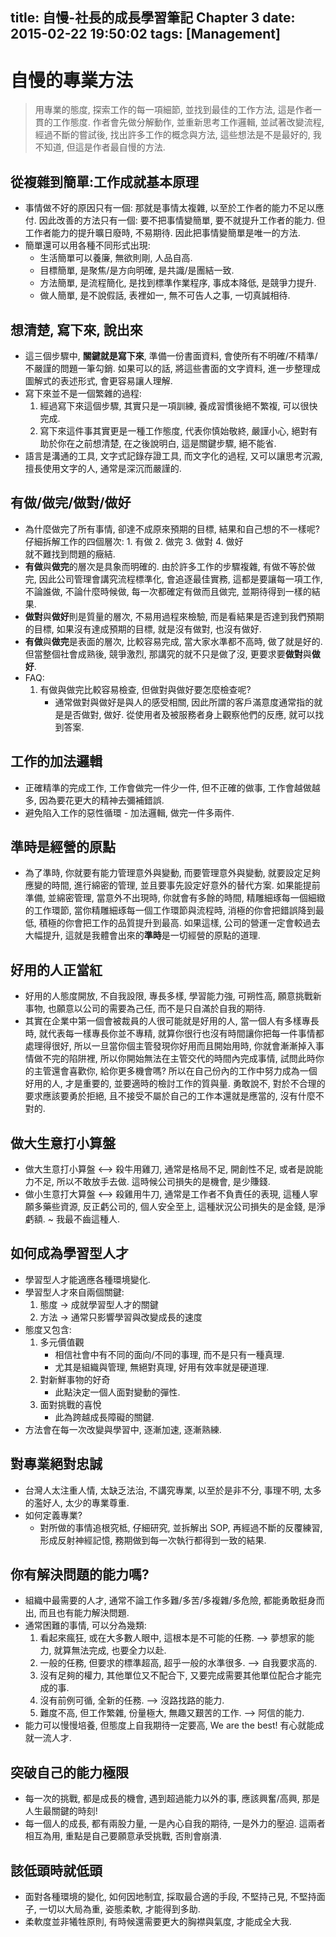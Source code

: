 title: 自慢-社長的成長學習筆記 Chapter 3
date: 2015-02-22 19:50:02
tags: [Management]
---
# 自慢的專業方法 #
<!--more-->
> 用專業的態度, 探索工作的每一項細節, 並找到最佳的工作方法, 這是作者一貫的工作態度.
> 作者會先做分解動作, 並重新思考工作邏輯, 並試著改變流程, 經過不斷的嘗試後,
> 找出許多工作的概念與方法, 這些想法是不是最好的, 我不知道, 但這是作者最自慢的方法.

## 從複雜到簡單:工作成就基本原理 ##
* 事情做不好的原因只有一個: 那就是事情太複雜, 以至於工作者的能力不足以應付.
  因此改善的方法只有一個: 要不把事情變簡單, 要不就提升工作者的能力.
  但工作者能力的提升曠日廢時, 不易期待. 因此把事情變簡單是唯一的方法.
* 簡單還可以用各種不同形式出現:
    * 生活簡單可以養廉, 無欲則剛, 人品自高.
    * 目標簡單, 是聚焦/是方向明確, 是共識/是團結一致.
    * 方法簡單, 是流程簡化, 是找到標準作業程序, 事成本降低, 是競爭力提升.
    * 做人簡單, 是不說假話, 表裡如一, 無不可告人之事, 一切真誠相待.

## 想清楚, 寫下來, 說出來 ##
* 這三個步驟中, **關鍵就是寫下來**, 準備一份書面資料, 會使所有不明確/不精準/不嚴謹的問題一筆勾銷.
  如果可以的話, 將這些書面的文字資料, 進一步整理成圖解式的表述形式, 會更容易讓人理解.
* 寫下來並不是一個繁雜的過程:
    1. 經過寫下來這個步驟, 其實只是一項訓練, 養成習慣後絕不繁複, 可以很快完成.
    2. 寫下來這件事其實更是一種工作態度, 代表你慎始敬終, 嚴謹小心,
       絕對有助於你在之前想清楚, 在之後說明白, 這是關鍵步驟, 絕不能省.
* 語言是溝通的工具, 文字式記錄存證工具, 而文字化的過程, 又可以讓思考沉澱, 擅長使用文字的人, 通常是深沉而嚴謹的.

## 有做/做完/做對/做好 ##
* 為什麼做完了所有事情, 卻達不成原來預期的目標, 結果和自己想的不一樣呢?
  仔細拆解工作的四個層次:
      1. 有做
      2. 做完
      3. 做對
      4. 做好
  <br>就不難找到問題的癥結.
* **有做**與**做完**的層次是具象而明確的.
  由於許多工作的步驟複雜, 有做不等於做完, 因此公司管理會講究流程標準化,
  會追逐最佳實務, 這都是要讓每一項工作, 不論誰做, 不論什麼時候做,
  每一次都確定有做而且做完, 並期待得到一樣的結果.
* **做對**與**做好**則是質量的層次, 不易用過程來檢驗,
  而是看結果是否達到我們預期的目標, 如果沒有達成預期的目標, 就是沒有做對, 也沒有做好.
* **有做**與**做完**是表面的層次, 比較容易完成, 當大家水準都不高時, 做了就是好的.
  但當整個社會成熟後, 競爭激烈, 那講究的就不只是做了沒, 更要求要**做對**與**做好**.
* FAQ:
    1. 有做與做完比較容易檢查, 但做對與做好要怎麼檢查呢?
        * 通常做對與做好是與人的感受相關, 因此所謂的客戶滿意度通常指的就是是否做對, 做好.
          從使用者及被服務者身上觀察他們的反應, 就可以找到答案.

## 工作的加法邏輯 ##
* 正確精準的完成工作, 工作會做完一件少一件, 但不正確的做事, 工作會越做越多, 因為要花更大的精神去彌補錯誤.
* 避免陷入工作的惡性循環 - 加法邏輯, 做完一件多兩件.

## 準時是經營的原點 ##
* 為了準時, 你就要有能力管理意外與變動, 而要管理意外與變動, 就要設定足夠應變的時間,
  進行綿密的管理, 並且要事先設定好意外的替代方案.
  如果能提前準備, 並綿密管理, 當意外不出現時, 你就會有多餘的時間, 精雕細琢每一個細緻的工作環節,
  當你精雕細琢每一個工作環節與流程時, 消極的你會把錯誤降到最低, 積極的你會把工作的品質提升到最高.
  如果這樣, 公司的營運一定會較過去大幅提升, 這就是我體會出來的**準時**是一切經營的原點的道理.

## 好用的人正當紅 ##
* 好用的人態度開放, 不自我設限, 專長多樣, 學習能力強, 可朔性高, 願意挑戰新事物,
  也願意以公司的需要為己任, 而不是只自滿於自我的期待.
* 其實在企業中第一個會被裁員的人很可能就是好用的人, 當一個人有多樣專長時, 就代表每一樣專長你並不專精,
  就算你很行也沒有時間讓你把每一件事情都處理得很好, 所以一旦當你個主管發現你好用而且開始用時,
  你就會漸漸掉入事情做不完的陷阱裡, 所以你開始無法在主管交代的時間內完成事情,
  試問此時你的主管還會喜歡你, 給你更多機會嗎?
  所以在自己份內的工作中努力成為一個好用的人, 才是重要的, 並要適時的檢討工作的質與量.
  勇敢說不, 對於不合理的要求應該要勇於拒絕, 且不接受不屬於自己的工作本還就是應當的, 沒有什麼不對的.

## 做大生意打小算盤 ##
* 做大生意打小算盤 <--> 殺牛用雞刀, 通常是格局不足, 開創性不足, 或者是說能力不足, 所以不敢放手去做.
  這時候公司損失的是機會, 是少賺錢.
* 做小生意打大算盤 <--> 殺雞用牛刀, 通常是工作者不負責任的表現, 這種人寧願多藥些資源,
  反正虧公司的, 個人安全至上, 這種狀況公司損失的是金錢, 是淨虧額. ~ 我最不齒這種人.

## 如何成為學習型人才 ##
* 學習型人才能適應各種環境變化.
* 學習型人才來自兩個關鍵:
    1. 態度 -> 成就學習型人才的關鍵
    2. 方法 -> 通常只影響學習與改變成長的速度
* 態度又包含:
    1. 多元價值觀
        * 相信社會中有不同的面向/不同的事理, 而不是只有一種真理.
        * 尤其是組織與管理, 無絕對真理, 好用有效率就是硬道理.
    2. 對新鮮事物的好奇
        * 此點決定一個人面對變動的彈性.
    3. 面對挑戰的喜悅
        * 此為跨越成長障礙的關鍵.
* 方法會在每一次改變與學習中, 逐漸加速, 逐漸熟練.

## 對專業絕對忠誠 ##
* 台灣人太注重人情, 太缺乏法治, 不講究專業, 以至於是非不分,
  事理不明, 太多的濫好人, 太少的專業尊重.
* 如何定義專業?
    * 對所做的事情追根究柢, 仔細研究, 並拆解出 SOP, 再經過不斷的反覆練習,
      形成反射神經記憶, 務期做到每一次執行都得到一致的結果.

## 你有解決問題的能力嗎? ##
* 組織中最需要的人才, 通常不論工作多難/多苦/多複雜/多危險, 都能勇敢挺身而出, 而且也有能力解決問題.
* 通常困難的事情, 可以分為幾類:
    1. 看起來瘋狂, 或在大多數人眼中, 這根本是不可能的任務. --> 夢想家的能力, 就算無法完成, 也要全力以赴.
    2. 一般的任務, 但要求的標準超高, 超乎一般的水準很多. --> 自我要求高的.
    3. 沒有足夠的權力, 其他單位又不配合下, 又要完成需要其他單位配合才能完成的事.
    4. 沒有前例可循, 全新的任務. --> 沒路找路的能力.
    5. 難度不高, 但工作繁雜, 份量極大, 無趣又艱苦的工作. --> 阿信的能力.
* 能力可以慢慢培養, 但態度上自我期待一定要高, We are the best! 有心就能成就一流人才.

## 突破自己的能力極限 ##
* 每一次的挑戰, 都是成長的機會, 遇到超過能力以外的事, 應該興奮/高興, 那是人生最關鍵的時刻!
* 每一個人的成長, 都有兩股力量, 一是內心自我的期待, 一是外力的壓迫. 這兩者相互為用, 重點是自己要願意承受挑戰, 否則會崩潰.

## 該低頭時就低頭 ##
* 面對各種環境的變化, 如何因地制宜, 採取最合適的手段, 不堅持己見, 不堅持面子, 一切以大局為重, 姿態柔軟, 才能得到多助.
* 柔軟度並非犧牲原則, 有時候還需要更大的胸襟與氣度, 才能成全大我.